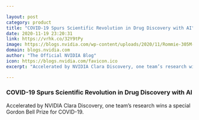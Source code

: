 ```yaml
---

layout: post
category: product
title: "COVID-19 Spurs Scientific Revolution in Drug Discovery with AI"
date: 2020-11-19 23:20:31
link: https://vrhk.co/32Y9tPy
image: https://blogs.nvidia.com/wp-content/uploads/2020/11/Rommie-305M-x1280.jpg
domain: blogs.nvidia.com
author: "The Official NVIDIA Blog"
icon: https://blogs.nvidia.com/favicon.ico
excerpt: "Accelerated by NVIDIA Clara Discovery, one team’s research wins a special Gordon Bell Prize for COVID-19."

---
```


### COVID-19 Spurs Scientific Revolution in Drug Discovery with AI

Accelerated by NVIDIA Clara Discovery, one team’s research wins a special Gordon Bell Prize for COVID-19.
